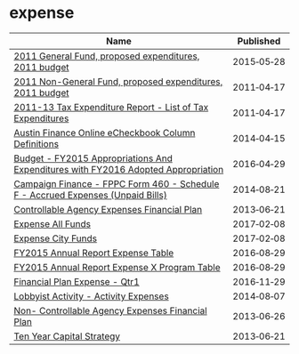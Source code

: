 # expense

Name | Published
---- | ---------
[2011 General Fund, proposed expenditures, 2011 budget](../datasets/imfe-xrs7.md) | 2015&#x2011;05&#x2011;28
[2011 Non-General Fund, proposed expenditures, 2011 budget](../datasets/48ub-bstr.md) | 2011&#x2011;04&#x2011;17
[2011-13 Tax Expenditure Report - List of Tax Expenditures](../datasets/cjmm-9sxs.md) | 2011&#x2011;04&#x2011;17
[Austin Finance Online eCheckbook Column Definitions](../datasets/567b-4d24.md) | 2014&#x2011;04&#x2011;15
[Budget - FY2015 Appropriations And Expenditures with FY2016 Adopted Appropriation](../datasets/fu87-28e8.md) | 2016&#x2011;04&#x2011;29
[Campaign Finance - FPPC Form 460 - Schedule F - Accrued Expenses (Unpaid Bills)](../datasets/tr8k-7cit.md) | 2014&#x2011;08&#x2011;21
[Controllable Agency Expenses Financial Plan](../datasets/t9tf-aegg.md) | 2013&#x2011;06&#x2011;21
[Expense All Funds](../datasets/am45-6syq.md) | 2017&#x2011;02&#x2011;08
[Expense City Funds](../datasets/kzk6-y58k.md) | 2017&#x2011;02&#x2011;08
[FY2015 Annual Report Expense Table](../datasets/ri2e-zk22.md) | 2016&#x2011;08&#x2011;29
[FY2015 Annual Report Expense X Program Table](../datasets/5efd-pip9.md) | 2016&#x2011;08&#x2011;29
[Financial Plan Expense - Qtr1](../datasets/sqmu-2ixd.md) | 2016&#x2011;11&#x2011;29
[Lobbyist Activity - Activity Expenses](../datasets/rvdt-bv57.md) | 2014&#x2011;08&#x2011;07
[Non- Controllable Agency Expenses Financial Plan](../datasets/m6yw-2k8k.md) | 2013&#x2011;06&#x2011;26
[Ten Year Capital Strategy](../datasets/9i2s-e6hd.md) | 2013&#x2011;06&#x2011;21

